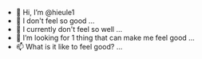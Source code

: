 - 👋 Hi, I’m @hieule1
- 👀 I don't feel so good ...
- 🌱 I currently don't feel so well ...
- 💞️ I’m looking for 1 thing that can make me feel good ...
- 📫 What is it like to feel good? ...

<!---
hieule1/hieule1 is a ✨ special ✨ repository because its `README.md` (this file) appears on your GitHub profile.
You can click the Preview link to take a look at your changes.
--->

